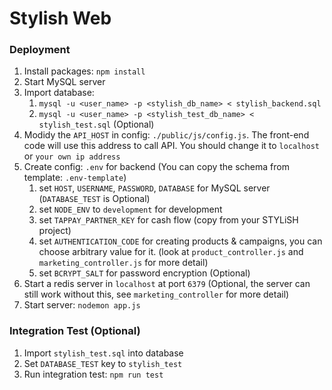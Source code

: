 # Stylish Web

### Deployment

1. Install packages: ```npm install```
2. Start MySQL server
3. Import database:
    1. ```mysql -u <user_name> -p <stylish_db_name> < stylish_backend.sql```
    2. ```mysql -u <user_name> -p <stylish_test_db_name> < stylish_test.sql``` (Optional)
4. Modidy the `API_HOST` in config: ```./public/js/config.js```. The front-end code will use this address to call API. You should change it to `localhost` or `your own ip address`
5. Create config: ```.env``` for backend (You can copy the schema from template: ```.env-template```)
    1. set `HOST`, `USERNAME`, `PASSWORD`, `DATABASE` for MySQL server (`DATABASE_TEST` is Optional)
    2. set `NODE_ENV` to `development` for development
    3. set `TAPPAY_PARTNER_KEY` for cash flow (copy from your STYLiSH project)
    4. set `AUTHENTICATION_CODE` for creating products & campaigns, you can choose arbitrary value for it. (look at `product_controller.js` and `marketing_controller.js` for more detail)
    5. set `BCRYPT_SALT` for password encryption (Optional)
6. Start a redis server in `localhost` at port `6379` (Optional, the server can still work without this, see ```marketing_controller``` for more detail)
7. Start server: ```nodemon app.js```

### Integration Test (Optional)

1. Import ```stylish_test.sql``` into database 
2. Set  ```DATABASE_TEST``` key to ```stylish_test``` 
3. Run integration test: ```npm run test```